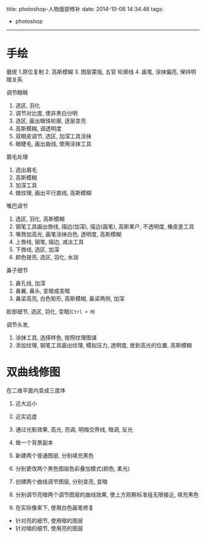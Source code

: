 title: photoshop-人物面部修补
date: 2014-10-06 14:34:46
tags:
- photoshop
---


# 手绘 #

磨皮
1.原位复制
2. 高斯模糊
3. 图层蒙版, 五官 轮廓线
4. 画笔, 涂抹偏亮, 保持明暗关系

调节眼睛
1. 选区, 羽化
2. 调节对比度, 使非黑白分明
3. 选区, 画出眼珠轮廓, 逐层变亮
4. 高斯模糊, 调透明度
5. 双眼皮调节, 选区, 加深工具涂抹
6. 眼睫毛, 画出曲线, 使用涂抹工具

眉毛处理
1. 选出眉毛
2. 高斯模糊
3. 加深工具
4. 做纹理, 画出平行直线, 高斯模糊

嘴巴调节
1. 选区, 羽化, 高斯模糊
2. 钢笔工具画出唇线, 描边(加深), 描边(画笔), 高斯某户, 不透明度, 橡皮差工具
4. 嘴唇加高光, 画笔涂抹白色, 透明度, 高斯模糊
5. 上唇线, 钢笔, 描边, 减淡工具
6. 下唇线, 选区, 加深
7. 颜色提亮, 选区, 羽化, 水润

鼻子细节
1. 鼻孔线, 加深
2. 鼻翼, 鼻头, 变暗或变暗
3. 鼻梁高亮, 白色矩形, 高斯模糊, 鼻梁两侧, 加深

脸部细节, 选区, 羽化, 变暗(`Ctrl + M`)

调节头发,
1. 涂抹工具, 选择样色, 按照纹理图谋
2. 添加纹理, 钢笔工具画出纹理, 模拟压力, 透明度, 放到高光的位置, 高斯模糊


# 双曲线修图 #

在二维平面内变成三度体
1. 近大远小
2. 近实远虚
3. 通过光影效果, 高光, 亮调, 明暗交界线, 暗调, 反光

1. 做一个背景副本
2. 新建两个普通图层, 分别填充黑色
3. 分别更改两个黑色图层色彩叠加模式(颜色, 柔光)
4. 创建两个曲线调节图层, 分别变亮, 变暗
5. 分别调节亮暗两个调节图层的曲线效果, 使上方观察标准组无限接近, 填充黑色
6. 在实际像素下, 使用白色画笔修复
  * 针对亮的细节, 使用暗的图层
  * 针对暗的细节, 使用亮的图层

